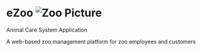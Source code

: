 # eZoo ![Zoo Picture](WebContent/resources/imgs/WebContent/resources/imgs/ezoo1.jpg)
Animal Care System Application

A web-based zoo management platform for zoo employees and customers
